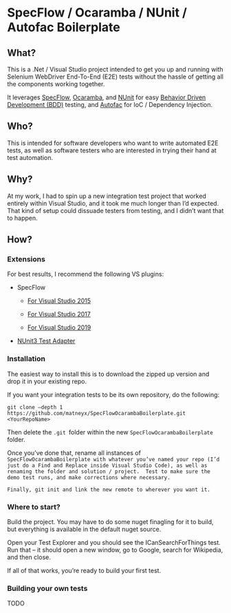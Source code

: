 SpecFlow / Ocaramba / NUnit / Autofac Boilerplate
================================================

What?
-----

This is a .Net / Visual Studio project intended to get you up and running with
Selenium WebDriver End-To-End (E2E) tests without the hassle of getting all the
components working together.

It leverages [SpecFlow](SpecFlow),
[Ocaramba](https://github.com/ObjectivityLtd/Ocaramba), and
[NUnit](https://nunit.org/) for easy [Behavior Driven Development
(BDD)](https://cucumber.io/docs/Behavior%20Driven%20Development%20(BDD))
testing, and [Autofac](https://autofac.org/) for IoC / Dependency Injection.

Who?
----

This is intended for software developers who want to write automated E2E tests,
as well as software testers who are interested in trying their hand at test
automation.

Why?
----

At my work, I had to spin up a new integration test project that worked entirely
within Visual Studio, and it took me much longer than I’d expected. That kind of
setup could dissuade testers from testing, and I didn’t want that to happen.

How?
----

### Extensions

For best results, I recommend the following VS plugins:

-   SpecFlow

    -   [For Visual Studio
        2015](https://marketplace.visualstudio.com/items?itemName=TechTalkSpecFlowTeam.SpecFlowforVisualStudio2015)

    -   [For Visual Studio
        2017](https://marketplace.visualstudio.com/items?itemName=TechTalkSpecFlowTeam.SpecFlowforVisualStudio2017)

    -   [For Visual Studio
        2019](https://marketplace.visualstudio.com/items?itemName=TechTalkSpecFlowTeam.SpecFlowForVisualStudio)

-   [NUnit3 Test
    Adapter](https://marketplace.visualstudio.com/items?itemName=NUnitDevelopers.NUnit3TestAdapter)

### Installation

The easiest way to install this is to download the zipped up version and drop it
in your existing repo.

If you want your integration tests to be its own repository, do the following:

`git clone –depth 1 https://github.com/matneyx/SpecFlowOcarambaBoilerplate.git
<YourRepoName>`

Then delete the `.git `folder within the new `SpecFlowOcarambaBoilerplate`
folder.

Once you’ve done that, rename all instances of `SpecFlowOcarambaBoilerplate with
whatever you’ve named your repo (I’d just do a Find and Replace inside Visual
Studio Code), as well as renaming the folder and solution / project.  Test to
make sure the demo test runs, and make corrections where necessary.`

`Finally, git init and link the new remote to wherever you want it.`

### Where to start?

Build the project. You may have to do some nuget finagling for it to build, but
everything is available in the default nuget source.

Open your Test Explorer and you should see the ICanSearchForThings test. Run
that – it should open a new window, go to Google, search for Wikipedia, and then
close.

If all of that works, you’re ready to build your first test.

### Building your own tests

TODO
